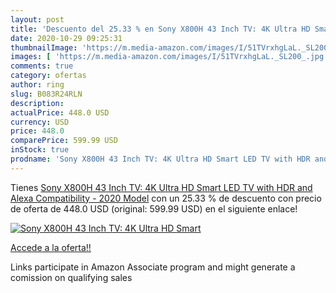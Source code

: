 ```yaml
---
layout: post
title: 'Descuento del 25.33 % en Sony X800H 43 Inch TV: 4K Ultra HD Smart'
date: 2020-10-29 09:25:31
thumbnailImage: 'https://m.media-amazon.com/images/I/51TVrxhgLaL._SL200_.jpg'
images: [ 'https://m.media-amazon.com/images/I/51TVrxhgLaL._SL200_.jpg' ]
comments: true
category: ofertas
author: ring
slug: B083R24RLN
description:
actualPrice: 448.0 USD
currency: USD
price: 448.0
comparePrice: 599.99 USD
inStock: true
prodname: 'Sony X800H 43 Inch TV: 4K Ultra HD Smart LED TV with HDR and Alexa Compatibility - 2020 Model'
---
```


Tienes [Sony X800H 43 Inch TV: 4K Ultra HD Smart LED TV with HDR and Alexa Compatibility - 2020 Model](https://www.amazon.com/dp/B083R24RLN/?tag=tolees-20) con un 25.33 % de descuento con precio de oferta de 448.0 USD (original: 599.99 USD) en el siguiente enlace!

[![Sony X800H 43 Inch TV: 4K Ultra HD Smart](https://m.media-amazon.com/images/I/51TVrxhgLaL._SL200_.jpg)](https://www.amazon.com/dp/B083R24RLN/?tag=tolees-20)

[Accede a la oferta!!](https://www.amazon.com/dp/B083R24RLN/?tag=tolees-20)

Links participate in Amazon Associate program and might generate a comission on qualifying sales


